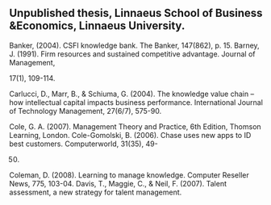 ## Unpublished thesis, Linnaeus School of Business &Economics, Linnaeus University.

Banker, (2004). CSFI knowledge bank. The Banker, 147(862), p. 15. Barney, J. (1991). Firm resources and sustained competitive advantage. Journal of Management,

17(1), 109-114.

Carlucci, D., Marr, B., & Schiuma, G. (2004). The knowledge value chain – how intellectual capital impacts business performance. International Journal of Technology Management, 27(6/7), 575-90.

Cole, G. A. (2007). Management Theory and Practice, 6th Edition, Thomson Learning, London. Cole-Gomolski, B. (2006). Chase uses new apps to ID best customers. Computerworld, 31(35), 49-

50.

Coleman, D. (2008). Learning to manage knowledge. Computer Reseller News, 775, 103-04. Davis, T., Maggie, C., & Neil, F. (2007). Talent assessment, a new strategy for talent management.
